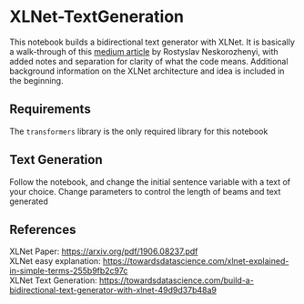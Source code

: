 # XLNet-TextGeneration
This notebook builds a bidirectional text generator with XLNet. It is basically a walk-through of this [medium article](https://towardsdatascience.com/build-a-bidirectional-text-generator-with-xlnet-49d9d37b48a9) by Rostyslav Neskorozhenyi, with added notes and separation for clarity of what the code means. Additional background information on the XLNet architecture and idea is included in the beginning.
## Requirements
The `transformers` library is the only required library for this notebook
## Text Generation
Follow the notebook, and change the initial sentence variable with a text of your choice. Change parameters to control the length of beams and text generated
## References
XLNet Paper: https://arxiv.org/pdf/1906.08237.pdf  
XLNet easy explanation: https://towardsdatascience.com/xlnet-explained-in-simple-terms-255b9fb2c97c  
XLNet Text Generation: https://towardsdatascience.com/build-a-bidirectional-text-generator-with-xlnet-49d9d37b48a9  
